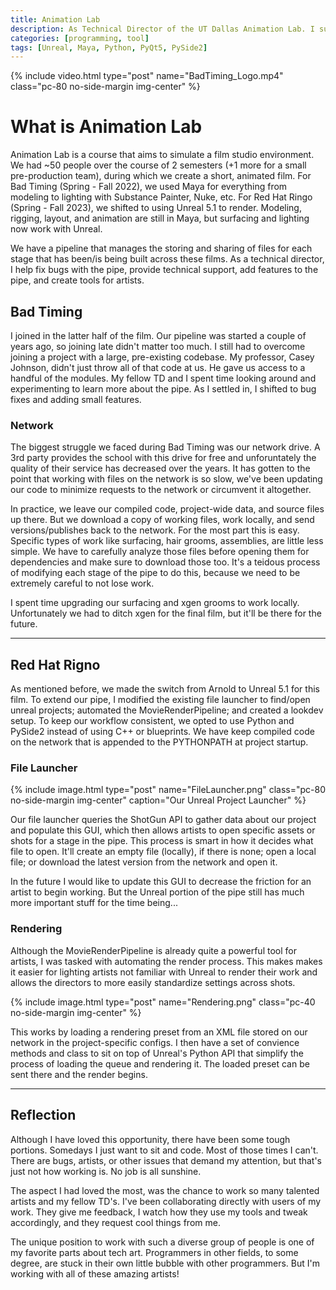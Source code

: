 ```yaml
---
title: Animation Lab
description: As Technical Director of the UT Dallas Animation Lab. I supported our Maya tools/pipeline and extended it to Unreal Engine 5.1
categories: [programming, tool]
tags: [Unreal, Maya, Python, PyQt5, PySide2]
---
```


{% include video.html type="post" name="BadTiming_Logo.mp4" class="pc-80 no-side-margin img-center" %}

# What is Animation Lab

Animation Lab is a course that aims to simulate a film studio environment. We had ~50 people over the course of 2 semesters (+1 more for a small pre-production team), during which we create a short, animated film. For Bad Timing (Spring - Fall 2022), we used Maya for everything from modeling to lighting with Substance Painter, Nuke, etc. For Red Hat Ringo (Spring - Fall 2023), we shifted to using Unreal 5.1 to render. Modeling, rigging, layout, and animation are still in Maya, but surfacing and lighting now work with Unreal.

We have a pipeline that manages the storing and sharing of files for each stage that has been/is being built across these films. As a technical director, I help fix bugs with the pipe, provide technical support, add features to the pipe, and create tools for artists.

## Bad Timing

I joined in the latter half of the film. Our pipeline was started a couple of years ago, so joining late didn't matter too much. I still had to overcome joining a project with a large, pre-existing codebase. My professor, Casey Johnson, didn't just throw all of that code at us. He gave us access to a handful of the modules. My fellow TD and I spent time looking around and experimenting to learn more about the pipe. As I settled in, I shifted to bug fixes and adding small features.

### Network

The biggest struggle we faced during Bad Timing was our network drive. A 3rd party provides the school with this drive for free and unforuntately the quality of their service has decreased over the years. It has gotten to the point that working with files on the network is so slow, we've been updating our code to minimize requests to the network or circumvent it altogether.

In practice, we leave our compiled code, project-wide data, and source files up there. But we download a copy of working files, work locally, and send versions/publishes back to the network. For the most part this is easy. Specific types of work like surfacing, hair grooms, assemblies, are little less simple. We have to carefully analyze those files before opening them for dependencies and make sure to download those too. It's a teidous process of modifying each stage of the pipe to do this, because we need to be extremely careful to not lose work.

I spent time upgrading our surfacing and xgen grooms to work locally. Unfortunately we had to ditch xgen for the final film, but it'll be there for the future.

---

## Red Hat Rigno

As mentioned before, we made the switch from Arnold to Unreal 5.1 for this film. To extend our pipe, I modified the existing file launcher to find/open unreal projects; automated the MovieRenderPipeline; and created a lookdev setup. To keep our workflow consistent, we opted to use Python and PySide2 instead of using C++ or blueprints. We have keep compiled code on the network that is appended to the PYTHONPATH at project startup.

### File Launcher

{% include image.html type="post" name="FileLauncher.png" class="pc-80 no-side-margin img-center" caption="Our Unreal Project Launcher" %}

Our file launcher queries the ShotGun API to gather data about our project and populate this GUI, which then allows artists to open specific assets or shots for a stage in the pipe. This process is smart in how it decides what file to open. It'll create an empty file (locally), if there is none; open a local file; or download the latest version from the network and open it.

In the future I would like to update this GUI to decrease the friction for an artist to begin working. But the Unreal portion of the pipe still has much more important stuff for the time being...

### Rendering

Although the MovieRenderPipeline is already quite a powerful tool for artists, I was tasked with automating the render process. This makes makes it easier for lighting artists not familiar with Unreal to render their work and allows the directors to more easily standardize settings across shots.

{% include image.html type="post" name="Rendering.png" class="pc-40 no-side-margin img-center" %}

This works by loading a rendering preset from an XML file stored on our network in the project-specific configs. I then have a set of convience methods and class to sit on top of Unreal's Python API that simplify the process of loading the queue and rendering it. The loaded preset can be sent there and the render begins.

---

## Reflection

Although I have loved this opportunity, there have been some tough portions. Somedays I just want to sit and code. Most of those times I can't. There are bugs, artists, or other issues that demand my attention, but that's just not how working is. No job is all sunshine. 

The aspect I had loved the most, was the chance to work so many talented artists and my fellow TD's. I've been collaborating directly with users of my work. They give me feedback, I watch how they use my tools and tweak accordingly, and they request cool things from me.

The unique position to work with such a diverse group of people is one of my favorite parts about tech art. Programmers in other fields, to some degree, are stuck in their own little bubble with other programmers. But I'm working with all of these amazing artists!